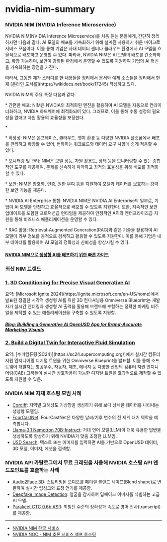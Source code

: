 # nvidia-nim-summary

### NVIDIA NIM (NVIDIA Inference Microservice) ###
<p>NVIDIA NIM(NVIDIA Inference Microservice)를 처음 듣는 분들에게, 간단히 정리하자면 다음과 같다. AI 모델의 배포를 가속화하기 위해 설계된 사용하기 쉬운 마이크로서비스 모음이다. 이를 통해 기업은 사내 데이터 센터나 클라우드 환경에서 AI 모델을 효율적으로 배포하고 운영할 수 있다. 따라서, NVIDIA NIM은 AI 모델의 배포를 간소화하고, 확장 가능하며, 보안이 강화된 환경에서 운영할 수 있도록 지원하여 기업의 AI 혁신을 가속화하는 장점을 가진다.</p>

<p>따라서, 그동안 제가 스터디를 한 내용들을 정리해서 문서와 예제 소스들을 정리해서 현재 [온라인 도서를](https://wikidocs.net/book/17245) 작성하고 있다.</p>

<p>NVIDIA NIM의 주요 특징 다음과 같다.</p> 
  
<p>* 간편한 배포: NIM은 NVIDIA의 최적화된 엔진을 활용하여 AI 모델을 자동으로 컨테이너화하고, NVIDIA 하드웨어에 최적화되어 있다. 그러므로, 이를 통해 수동 설정의 필요성을 없애고 자원 활용의 효율성을 보장한다. </p>
<p>*  </p>
<p>* 확장성: NIM은 온프레미스, 클라우드, 엣지 환경 등 다양한 NVIDIA 플랫폼에서 배포를 관리하고 확장할 수 있어, 변화하는 워크로드와 데이터 요구 사항에 쉽게 적응할 수 있다. </p>
<p>* 모니터링 및 관리: NIM은 모델 성능, 자원 활용도, 상태 등을 모니터링할 수 있는 종합적인 도구를 제공하여, 문제를 신속하게 파악하고 최적의 효율성을 위해 배포를 최적화할 수 있다. </p>
<p>* 보안: NIM은 암호화, 인증, 권한 부여 등을 지원하여 모델과 데이터를 보호하는 강력한 보안 기능을 제공다. </p>
<p>* NVIDIA AI Enterprise 통합: NVIDIA NIM은 NVIDIA AI Enterprise의 일부로, 기업이 AI 모델을 안전하고 효율적으로 배포할 수 있도록 지원한다. 또한, 지속적인 보안 업데이트를 포함한 프로덕션급 런타임을 제공하여 안정적인 API와 엔터프라이즈급 지원을 통해 비즈니스 애플리케이션을 운영할 수 있다. </p>
<P>* RAG 활용: Retrieval-Augmented Generation(RAG)과 같은 기술을 활용하여 AI 모델이 외부 정보를 동적으로 검색하고 활용할 수 있도록 지원한다. 이를 통해 기업은 내부 데이터를 활용하여 AI 모델의 정확성과 신뢰성을 향상시킬 수 있다. </P>

#### [NVIDIA NIM으로 생성형 AI를 배포하기 위한 빠른 가이드](https://developer.nvidia.com/ko-kr/blog/a-simple-guide-to-deploying-generative-ai-with-nvidia-nim/?ncid=em-anno-720296) ####

### 최신 NIM 트렌드 ###

### [1. 3D Conditioning for Precise Visual Generative AI](https://build.nvidia.com/nvidia/conditioning-for-precise-visual-generative-ai?ncid=em-anno-621294)
<p>요약: [Microsoft Ignite 2024](https://ignite.microsoft.com/en-US/home)에서 발표된 정밀한 시각적 생성형 AI를 위한 3D 컨디셔닝용 Omniverse Blueprint는 개발자가 실시간 렌더링과 생성형 AI 출력을 활용해 브랜드에 부합하는 정확한 마케팅 비주얼을 제작할 수 있는 애플리케이션을 구축할 수 있도록 지원함.</p>

##### [Blog: Building a Generative AI OpenUSD App for Brand-Accurate Marketing Visuals](https://developer.nvidia.com/blog/building-a-generative-ai-openusd-app-for-brand-accurate-marketing-visuals/?ncid=em-anno-706346)

### [2. Build a Digital Twin for Interactive Fluid Simulation](https://build.nvidia.com/nvidia/digital-twins-for-fluid-simulation?ncid=em-anno-769741) 
<p>요약: [수퍼컴퓨팅(SC24)](https://sc24.supercomputing.org/)에서 실시간 컴퓨터 지원 엔지니어링 디지털 트윈을 위한 Omniverse Blueprint를 발표함. 이를 통해 소프트웨어 개발자는 항공우주, 자동차, 제조, 에너지 등 다양한 산업의 컴퓨터 지원 엔지니어링(CAE) 고객들이 실시간 상호작용이 가능한 디지털 트윈을 효과적으로 제작할 수 있도록 지원할 수 있음.</p>

### NVIDIA NIM 자체 호스팅 모범 사례 ###
* [Cordiff](https://build.nvidia.com/nvidia/corrdiff?ncid=em-anno-300376): 지역별 고해상도 기상장을 생성하기 위해 보다 상세한 데이터를 나타내는 생성형 모델임. 
* [FourCastNet](https://build.nvidia.com/nvidia/fourcastnet?ncid=em-anno-513177): FourCastNet은 다양한 날씨/기후 변수의 전 세계 대기 역학을 예측합니다.
* [Llama-3.1 Nemotron 70B-Instruct](https://build.nvidia.com/nvidia/llama-3_1-nemotron-70b-instruct?ncid=em-anno-218061): 거대 언어 모델(LLM)이 더욱 유용한 답변을 생성하도록 향상하기 위해 NVIDIA가 맞춤 조정한 LLM임. 
* [USD Search](https://build.nvidia.com/nvidia/usdsearch?ncid=em-anno-409649): 텍스트 또는 이미지를 입력하면 AI를 기반으로 OpenUSD 데이터, 3D 모델, 이미지, 에셋을 검색함. 

### NVIDIA API 카탈로그에서 무료 크레딧을 사용해 NVIDIA 호스팅 API 엔드포인트를 호출하는 사례 ###

* [Audio2Face 3D](https://build.nvidia.com/nvidia/audio2face-3d?ncid=em-anno-743715): 스트리밍된 오디오를 페이셜 블렌드 셰이프(Blend shape)로 변환하여 실시간 립싱크와 표정 연기를 제공함.
* [Deepfake Image Detection](https://build.nvidia.com/hive/deepfake-image-detection?ncid=em-anno-709972): 얼굴을 감지하여 딥페이크 이미지를 식별하는 고급 AI 모델.
* [Parakeet CTC 0.6b ASR](https://build.nvidia.com/nvidia/parakeet-ctc-0_6b-asr?ncid=em-anno-357672): 최첨단 수준의 정확성과 속도로 영어 전사(transcript)를 제공함.

---------------------------------------------------------------
* [NVIDIA NIM 한글 서비스](https://www.nvidia.com/ko-kr/ai/)
* [NVIDIA NGC - NIM 추론 서비스 셀프 호스팅](https://catalog.ngc.nvidia.com/?filters=nvidia_nim%7CNVIDIA+NIM%7Cnimmcro_nvidia_nim&orderBy=scoreDESC&query=+&page=&pageSize=&ncid=em-anno-211057)
  
